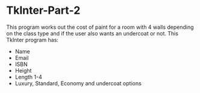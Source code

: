 # TkInter-Part-2
This program works out the cost of paint for a room with 4 walls depending on the class type and if the user also wants an undercoat or not.
This TkInter program has:
* Name
* Email
* ISBN
* Height
* Length 1-4
* Luxury, Standard, Economy and undercoat options
